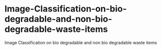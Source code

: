 # Image-Classification-on-bio-degradable-and-non-bio-degradable-waste-items
Image Classification on bio degradable and non bio degradable waste items
